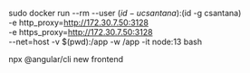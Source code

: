 sudo docker run --rm --user $(id -u csantana):$(id -g csantana) \
-e http_proxy=http://172.30.7.50:3128 \
-e https_proxy=http://172.30.7.50:3128 \
--net=host -v $(pwd):/app -w /app -it node:13 bash

npx @angular/cli new frontend

